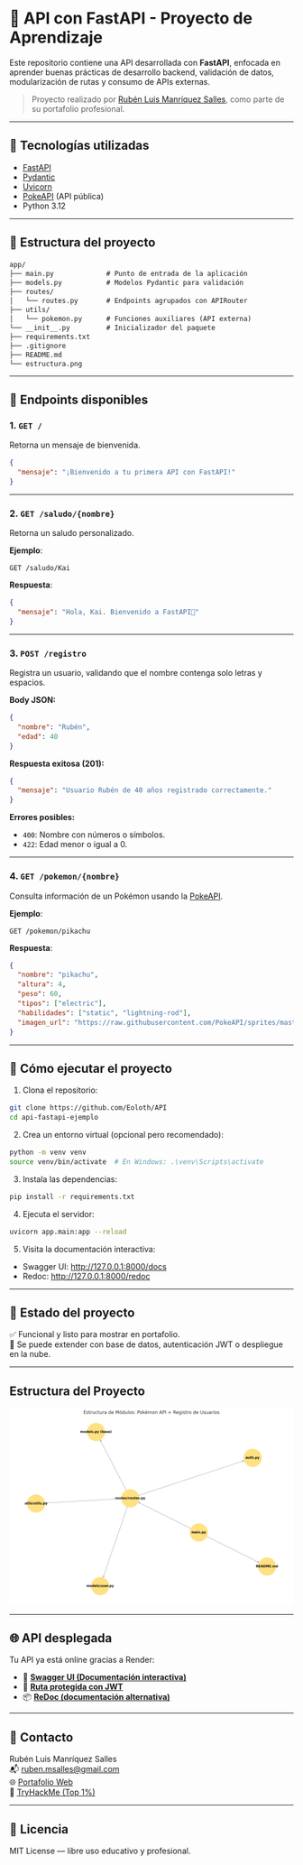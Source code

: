 # 🧠 API con FastAPI - Proyecto de Aprendizaje

Este repositorio contiene una API desarrollada con **FastAPI**, enfocada en aprender buenas prácticas de desarrollo backend, validación de datos, modularización de rutas y consumo de APIs externas. 

> Proyecto realizado por [Rubén Luis Manríquez Salles](mailto:ruben.msalles@gmail.com), como parte de su portafolio profesional.

---

## 🚀 Tecnologías utilizadas

- [FastAPI](https://fastapi.tiangolo.com/)
- [Pydantic](https://docs.pydantic.dev/)
- [Uvicorn](https://www.uvicorn.org/)
- [PokeAPI](https://pokeapi.co/) (API pública)
- Python 3.12

---

## 📁 Estructura del proyecto

```
app/
├── main.py             # Punto de entrada de la aplicación
├── models.py           # Modelos Pydantic para validación
├── routes/
│   └── routes.py       # Endpoints agrupados con APIRouter
├── utils/
│   └── pokemon.py      # Funciones auxiliares (API externa)
└── __init__.py         # Inicializador del paquete
├── requirements.txt
├── .gitignore
├── README.md
└── estructura.png

```

---

## 📌 Endpoints disponibles

### 1. `GET /`
Retorna un mensaje de bienvenida.

```json
{
  "mensaje": "¡Bienvenido a tu primera API con FastAPI!"
}
```

---

### 2. `GET /saludo/{nombre}`
Retorna un saludo personalizado.

**Ejemplo**:
```
GET /saludo/Kai
```

**Respuesta**:
```json
{
  "mensaje": "Hola, Kai. Bienvenido a FastAPI👋"
}
```

---

### 3. `POST /registro`
Registra un usuario, validando que el nombre contenga solo letras y espacios.

**Body JSON:**
```json
{
  "nombre": "Rubén",
  "edad": 40
}
```

**Respuesta exitosa (201):**
```json
{
  "mensaje": "Usuario Rubén de 40 años registrado correctamente."
}
```

**Errores posibles:**
- `400`: Nombre con números o símbolos.
- `422`: Edad menor o igual a 0.

---

### 4. `GET /pokemon/{nombre}`
Consulta información de un Pokémon usando la [PokeAPI](https://pokeapi.co/).

**Ejemplo**:
```
GET /pokemon/pikachu
```

**Respuesta**:
```json
{
  "nombre": "pikachu",
  "altura": 4,
  "peso": 60,
  "tipos": ["electric"],
  "habilidades": ["static", "lightning-rod"],
  "imagen_url": "https://raw.githubusercontent.com/PokeAPI/sprites/master/sprites/pokemon/25.png"
}
```

---

## 🧪 Cómo ejecutar el proyecto

1. Clona el repositorio:
```bash
git clone https://github.com/Eoloth/API
cd api-fastapi-ejemplo
```

2. Crea un entorno virtual (opcional pero recomendado):
```bash
python -m venv venv
source venv/bin/activate  # En Windows: .\venv\Scripts\activate
```

3. Instala las dependencias:
```bash
pip install -r requirements.txt
```

4. Ejecuta el servidor:
```bash
uvicorn app.main:app --reload
```

5. Visita la documentación interactiva:
- Swagger UI: http://127.0.0.1:8000/docs
- Redoc: http://127.0.0.1:8000/redoc

---

## 📌 Estado del proyecto

✅ Funcional y listo para mostrar en portafolio.  
🚧 Se puede extender con base de datos, autenticación JWT o despliegue en la nube.

---
## Estructura del Proyecto

![Estructura del proyecto](estructura.png)

---
## 🌐 API desplegada

Tu API ya está online gracias a Render:

- 🔗 **[Swagger UI (Documentación interactiva)](https://fastapi-api-d8f0.onrender.com/docs)**
- 🔐 **[Ruta protegida con JWT](https://fastapi-api-d8f0.onrender.com/usuario/protegido)**
- 📦 **[ReDoc (documentación alternativa)](https://fastapi-api-d8f0.onrender.com/redoc)**

---

## 📧 Contacto

Rubén Luis Manríquez Salles  
📬 ruben.msalles@gmail.com  
🌐 [Portafolio Web](https://rubenmanriquez.github.io)  
🔐 [TryHackMe (Top 1%)](https://tryhackme.com/p/Eoloth) 

---

## 🧠 Licencia

MIT License — libre uso educativo y profesional.
